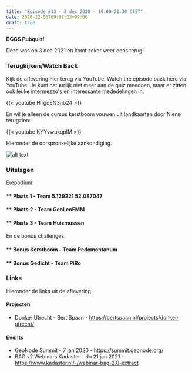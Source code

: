 ```yaml
---
title: "Episode #13 - 3 dec 2020 - 19:00-21:30 CEST"
date: 2020-12-03T09:07:23+02:00
draft: true
---
```


__DGGS Pubquiz!__ 

Deze was op 3 dec 2021 en komt zeker weer eens terug!
 
### Terugkijken/Watch Back

Kijk de aflevering hier terug via YouTube. Watch the episode back here via YouTube.
Je kunt natuurlijk niet meer aan de quiz meedoen, maar er zitten ook leuke
intermezzo's en interessante mededelingen in.

{{< youtube HTgdEN3nb24 >}}   

En wil je alleen de cursus kerstboom vouwen uit landkaarten door Niene terugzien:

{{< youtube KYYvwuxqpIM >}}   

Hieronder de oorspronkelijke aankondiging.

![alt text](/images/episode-0013/pubquiz_aankondiging.jpg)

### Uitslagen

Erepodium:

#### ** Plaats 1 - Team 5.129221 52.087047 
#### ** Plaats 2 - Team GeoLeoFMM
#### ** Plaats 3 - Team Huismussen

En de bonus challenges:

#### ** Bonus Kerstboom - Team Pedemontanum
#### ** Bonus Gedicht - Team PiRo
 
### Links
Hieronder de links uit de aflevering.

#### Projecten

* Donker Utrecht - Bert Spaan - https://bertspaan.nl/projects/donker-utrecht/

#### Events

* GeoNode Summit - 7 jan 2020 - https://summit.geonode.org/
* BAG v2 Webinars Kadaster - do 21 jan 2021 - https://www.kadaster.nl/-/webinar-bag-2.0-extract

